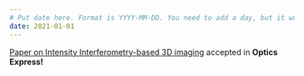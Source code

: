 ```yaml
---
# Put date here. Format is YYYY-MM-DD. You need to add a day, but it won't display.
date: 2021-01-01
---
```

[Paper on Intensity Interferometry-based 3D imaging](https://3dim.northwestern.edu/project/intinf3d/#N2101-1) accepted in **Optics Express!**  